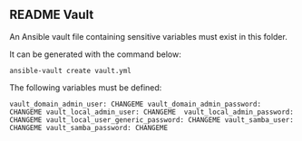 ## README Vault 

An Ansible vault file containing sensitive variables must exist in this folder. 

It can be generated with the command below:

`ansible-vault create vault.yml`

The following variables must be defined:

`vault_domain_admin_user: CHANGEME
vault_domain_admin_password: CHANGEME
vault_local_admin_user: CHANGEME 
vault_local_admin_password: CHANGEME
vault_local_user_generic_password: CHANGEME
vault_samba_user: CHANGEME
vault_samba_password: CHANGEME`
